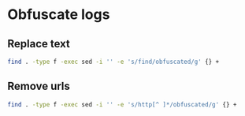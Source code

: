 # Obfuscate logs

## Replace text
```bash
find . -type f -exec sed -i '' -e 's/find/obfuscated/g' {} +
```

## Remove urls
```bash
find . -type f -exec sed -i '' -e 's/http[^ ]*/obfuscated/g' {} +
```

